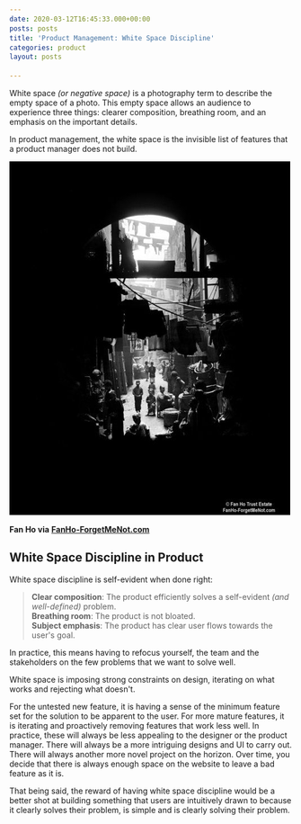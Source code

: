 ```yaml
---
date: 2020-03-12T16:45:33.000+00:00
posts: posts
title: 'Product Management: White Space Discipline'
categories: product
layout: posts

---
```

White space _(or negative space)_ is a photography term to describe the empty space of a photo. This empty space allows an audience to experience three things: clearer composition, breathing room, and an emphasis on the important details.

In product management, the white space is the invisible list of features that a product manager does not build.

![Fan Ho White Space](/uploads/1ccc3e98f2dac97d4312ea8cca85ccd5.jpg "Fan Ho White Space")

**Fan Ho via** [**FanHo-ForgetMeNot.com**]()

## White Space Discipline in Product

White space discipline is self-evident when done right:

> **Clear composition**: The product efficiently solves a self-evident _(and well-defined)_ problem.  
> **Breathing room**: The product is not bloated.  
> **Subject emphasis**: The product has clear user flows towards the user's goal.

In practice, this means having to refocus yourself, the team and the stakeholders on the few problems that we want to solve well.

White space is imposing strong constraints on design, iterating on what works and rejecting what doesn't. 

For the untested new feature, it is having a sense of the minimum feature set for the solution to be apparent to the user. For more mature features, it is iterating and proactively removing features that work less well. In practice, these will always be less appealing to the designer or the product manager. There will always be a more intriguing designs and UI to carry out. There will always another more novel project on the horizon. Over time, you decide that there is always enough space on the website to leave a bad feature as it is.

That being said, the reward of having white space discipline would be a better shot at building something that users are intuitively drawn to because it clearly solves their problem, is simple and is clearly solving their problem.